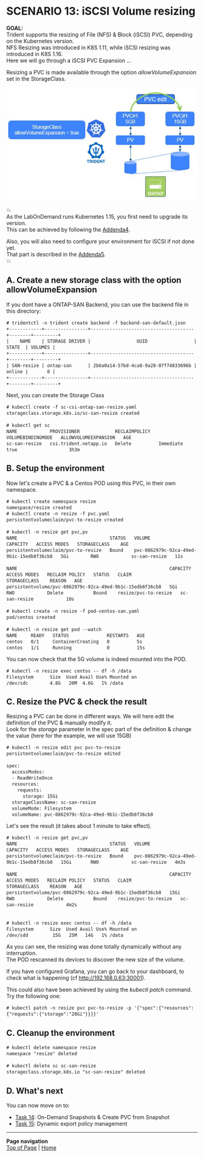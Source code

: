 # SCENARIO 13: iSCSI Volume resizing

**GOAL:**  
Trident supports the resizing of File (NFS) & Block (iSCSI) PVC, depending on the Kubernetes version.  
NFS Resizing was introduced in K8S 1.11, while iSCSI resizing was introduced in K8S 1.16.  
Here we will go through a iSCSI PVC Expansion ...

Resizing a PVC is made available through the option *allowVolumeExpansion* set in the StorageClass.

![Scenario13](Images/scenario13.jpg "Scenario13")

:boom:  
As the LabOnDemand runs Kubernetes 1.15, you first need to upgrade its version.  
This can be achieved by following the [Addenda4](../../Addendum/Addenda04).  

Also, you will also need to configure your environment for iSCSI if not done yet.  
That part is described in the [Addenda5](../../tasks/ontap_block).  
:boom:  

## A. Create a new storage class with the option allowVolumeExpansion

If you dont have a ONTAP-SAN Backend, you can use the backend file in this directory:
```
# tridentctl -n trident create backend -f backend-san-default.json
+------------+----------------+--------------------------------------+--------+---------+
|    NAME    | STORAGE DRIVER |                 UUID                 | STATE  | VOLUMES |
+------------+----------------+--------------------------------------+--------+---------+
| SAN-resize | ontap-san      | 2b6a0a14-57bd-4ca8-9a28-07f74833696b | online |       0 |
+------------+----------------+--------------------------------------+--------+---------+
```
Next, you can create the Storage Class
```
# kubectl create -f sc-csi-ontap-san-resize.yaml
storageclass.storage.k8s.io/sc-san-resize created

# kubectl get sc
NAME            PROVISIONER             RECLAIMPOLICY   VOLUMEBINDINGMODE   ALLOWVOLUMEEXPANSION   AGE
sc-san-resize   csi.trident.netapp.io   Delete          Immediate           true                   3h3m
```

## B. Setup the environment

Now let's create a PVC & a Centos POD using this PVC, in their own namespace.

```
# kubectl create namespace resize
namespace/resize created
# kubectl create -n resize -f pvc.yaml
persistentvolumeclaim/pvc-to-resize created

# kubectl -n resize get pvc,pv
NAME                                  STATUS   VOLUME                                     CAPACITY   ACCESS MODES   STORAGECLASS    AGE
persistentvolumeclaim/pvc-to-resize   Bound    pvc-0862979c-92ca-49ed-9b1c-15edb8f36cb8   5Gi        RWO            sc-san-resize   11s

NAME                                                        CAPACITY   ACCESS MODES   RECLAIM POLICY   STATUS   CLAIM                  STORAGECLASS    REASON   AGE
persistentvolume/pvc-0862979c-92ca-49ed-9b1c-15edb8f36cb8   5Gi        RWO            Delete           Bound    resize/pvc-to-resize   sc-san-resize            10s

# kubectl create -n resize -f pod-centos-san.yaml
pod/centos created

# kubectl -n resize get pod --watch
NAME     READY   STATUS              RESTARTS   AGE
centos   0/1     ContainerCreating   0          5s
centos   1/1     Running             0          15s
```
You can now check that the 5G volume is indeed mounted into the POD.
```
# kubectl -n resize exec centos -- df -h /data
Filesystem      Size  Used Avail Use% Mounted on
/dev/sdc        4.8G   20M  4.6G   1% /data
```

## C. Resize the PVC & check the result

Resizing a PVC can be done in different ways. We will here edit the definition of the PVC & manually modify it.  
Look for the *storage* parameter in the spec part of the definition & change the value (here for the example, we will use 15GB)
```
# kubectl -n resize edit pvc pvc-to-resize
persistentvolumeclaim/pvc-to-resize edited

spec:
  accessModes:
  - ReadWriteOnce
  resources:
    requests:
      storage: 15Gi
  storageClassName: sc-san-resize
  volumeMode: Filesystem
  volumeName: pvc-0862979c-92ca-49ed-9b1c-15edb8f36cb8
```
Let's see the result (it takes about 1 minute to take effect).
```
# kubectl -n resize get pvc,pv
NAME                                  STATUS   VOLUME                                     CAPACITY   ACCESS MODES   STORAGECLASS    AGE
persistentvolumeclaim/pvc-to-resize   Bound    pvc-0862979c-92ca-49ed-9b1c-15edb8f36cb8   15Gi       RWO            sc-san-resize   4m3s

NAME                                                        CAPACITY   ACCESS MODES   RECLAIM POLICY   STATUS   CLAIM                   STORAGECLASS    REASON   AGE
persistentvolume/pvc-0862979c-92ca-49ed-9b1c-15edb8f36cb8   15Gi       RWO            Delete           Bound    resize/pvc-to-resize   sc-san-resize            4m2s


# kubectl -n resize exec centos -- df -h /data
Filesystem      Size  Used Avail Use% Mounted on
/dev/sdd         15G   25M   14G   1% /data
```
As you can see, the resizing was done totally dynamically without any interruption.  
The POD rescanned its devices to discover the new size of the volume.  

If you have configured Grafana, you can go back to your dashboard, to check what is happening (cf http://192.168.0.63:30001).  

This could also have been achieved by using the _kubectl patch_ command. Try the following one:
```
# kubectl patch -n resize pvc pvc-to-resize -p '{"spec":{"resources":{"requests":{"storage":"20Gi"}}}}'
```

## C. Cleanup the environment

```
# kubectl delete namespace resize
namespace "resize" deleted

# kubectl delete sc sc-san-resize
storageclass.storage.k8s.io "sc-san-resize" deleted
```

## D. What's next

You can now move on to:  

- [Task 14](../Task_14): On-Demand Snapshots & Create PVC from Snapshot  
- [Task 15](../Task_15): Dynamic export policy management  

---
**Page navigation**  
[Top of Page](#top) | [Home](/README.md)
